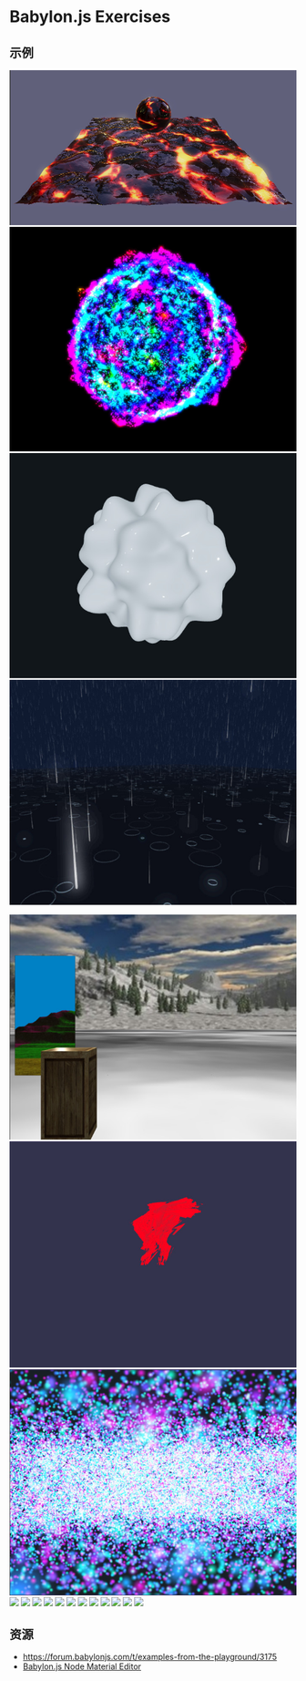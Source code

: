 # Babylon.js Exercises

## 示例

<a href="https://www.babylonjs-playground.com/#B6M2DD#4">
<img src="Screenshots/2023-08-07_093102.jpg">
</a>

<a href="https://www.babylonjs-playground.com/#8GKG5X#13">
<img src="Screenshots/2023-08-07_105603.jpg">
</a>

<a href="https://playground.babylonjs.com/#TG8EC5">
<img src="Screenshots/2023-08-07_105730.jpg">
</a>

<a href="https://playground.babylonjs.com/#MXV7VQ#2">
<img src="Screenshots/2023-08-07_110310.jpg">
</a>

[![](Screenshots/2023-08-07_110439.jpg)](https://www.babylonjs-playground.com/#ACPMQL#2)
[![](Screenshots/2023-08-07_110755.jpg)](https://www.babylonjs-playground.com/#1U5GPV#65)
[![](Screenshots/2023-08-07_110917.jpg)](https://www.babylonjs-playground.com/#UYS16D#8)
[![](Screenshots/)]()
[![](Screenshots/)]()
[![](Screenshots/)]()
[![](Screenshots/)]()
[![](Screenshots/)]()
[![](Screenshots/)]()
[![](Screenshots/)]()
[![](Screenshots/)]()
[![](Screenshots/)]()
[![](Screenshots/)]()
[![](Screenshots/)]()
[![](Screenshots/)]()


## 资源

- https://forum.babylonjs.com/t/examples-from-the-playground/3175
- [Babylon.js Node Material Editor](https://nme.babylonjs.com/#XDUFVU#8)



